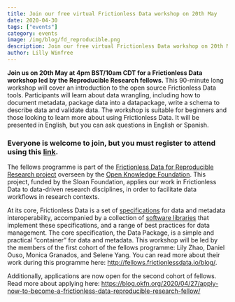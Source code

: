 ```yaml
---
title: Join our free virtual Frictionless Data workshop on 20th May
date: 2020-04-30
tags: ["events"]
category: events
image: /img/blog/fd_reproducible.png
description: Join our free virtual Frictionless Data workshop on 20th May
author: Lilly Winfree
---
```


**Join us on 20th May at 4pm BST/10am CDT for a Frictionless Data workshop led by the Reproducible Research fellows.** This 90-minute long workshop will cover an introduction to the open source Frictionless Data tools. Participants will learn about data wrangling, including how to document metadata, package data into a datapackage, write a schema to describe data and validate data. The workshop is suitable for beginners and those looking to learn more about using Frictionless Data. It will be presented in English, but you can ask questions in English or Spanish.

### Everyone is welcome to join, but you must register to attend using this [link](https://us02web.zoom.us/meeting/register/tZIlcOCoqzMpHdIDge8bHuaOpC3oiVD21zkh). 

The fellows programme is part of the [Frictionless Data for Reproducible Research project](http://frictionlessdata.io/reproducible-research/) overseen by the [Open Knowledge Foundation](https://okfn.org/). This project, funded by the Sloan Foundation, applies our work in Frictionless Data to data-driven research disciplines, in order to facilitate data workflows in research contexts.

At its core, Frictionless Data is a set of [specifications](https://frictionlessdata.io/specs) for data and metadata interoperability, accompanied by a collection of [software libraries](https://github.com/frictionlessdata) that implement these specifications, and a range of best practices for data management. The core specification, the Data Package, is a simple and practical “container” for data and metadata. This workshop will be led by the members of the first cohort of the fellows programme: Lily Zhao, Daniel Ouso, Monica Granados, and Selene Yang. You can read more about their work during this programme here: http://fellows.frictionlessdata.io/blog/.

Additionally, applications are now open for the second cohort of fellows. Read more about applying here: https://blog.okfn.org/2020/04/27/apply-now-to-become-a-frictionless-data-reproducible-research-fellow/